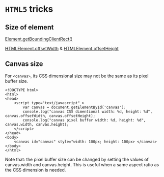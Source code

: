 # `HTML5` tricks

## Size of element
[Element.getBoundingClientRect()](https://developer.mozilla.org/en-US/docs/Web/API/Element/getBoundingClientRect)

[HTMLElement.offsetWidth](https://developer.mozilla.org/en-US/docs/Web/API/HTMLElement/offsetWidth)
& [HTMLElement.offsetHeight](https://developer.mozilla.org/en-US/docs/Web/API/HTMLElement/offsetHeight)

## Canvas size
For `<canvas>`, its CSS dimensional size may not be the same as its pixel buffer size.


```
<!DOCTYPE html>
<html>
<head>
	<script type="text/javascript" >
		var canvas = document.getElementById('canvas');
		console.log("canvas CSS dimentional width: %d, height: %d", canvas.offsetWidth, canvas.offsetHeight);
		console.log("canvas pixel buffer width: %d, height: %d", canvas.width, canvas.height); 
	</script>
</head>
<body>
	<canvas id="canvas" style="width: 100px; height: 100px> </canvas>
</body>
</html>
```

Note that: the pixel buffer size can be changed by setting the values of canvas.width and canvas.height. 
This is useful when a same aspect ratio as the CSS dimension is needed.  




